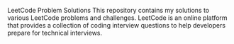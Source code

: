 LeetCode Problem Solutions
This repository contains my solutions to various LeetCode problems and challenges. LeetCode is an online platform that provides a collection of coding interview questions to help developers prepare for technical interviews.
